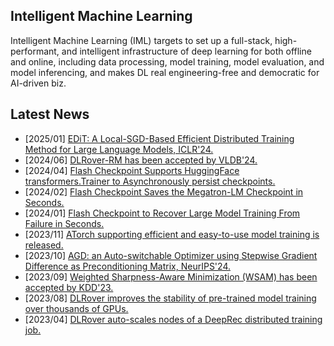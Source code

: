 ## Intelligent Machine Learning
Intelligent Machine Learning (IML) targets to set up a full-stack, high-performant, and intelligent infrastructure of deep learning for both offline and online, including data processing, model training, model evaluation, and model inferencing, and makes DL real engineering-free and democratic for AI-driven biz. 

## Latest News

- [2025/01] [EDiT: A Local-SGD-Based Efficient Distributed Training Method for Large Language Models, ICLR'24.](https://arxiv.org/abs/2412.07210)
- [2024/06] [DLRover-RM has been accepted by VLDB'24.](docs/blogs/dlrover_rm.md)
- [2024/04] [Flash Checkpoint Supports HuggingFace transformers.Trainer to Asynchronously persist checkpoints.](docs/blogs/flash_checkpoint.md#huggingface-transformerstrainer)
- [2024/02] [Flash Checkpoint Saves the Megatron-LM Checkpoint in Seconds.](docs/blogs/megatron_flash_checkpoint.md)
- [2024/01] [Flash Checkpoint to Recover Large Model Training From Failure in Seconds.](docs/blogs/flash_checkpoint.md)
- [2023/11] [ATorch supporting efficient and easy-to-use model training is released.](https://github.com/intelligent-machine-learning/atorch)
- [2023/10] [AGD: an Auto-switchable Optimizer using Stepwise Gradient Difference as Preconditioning Matrix, NeurIPS'24.](https://github.com/intelligent-machine-learning/atorch/blob/main/docs/README-AGD.md)
- [2023/09] [Weighted Sharpness-Aware Minimization (WSAM) has been accepted by KDD'23.](https://github.com/intelligent-machine-learning/atorch/blob/main/docs/README-WSAM.md)
- [2023/08] [DLRover improves the stability of pre-trained model training over thousands of GPUs.](docs/blogs/stabilize_llm_training_cn.md)
- [2023/04] [DLRover auto-scales nodes of a DeepRec distributed training job.](docs/blogs/deeprec_autoscale_cn.md)
<!--

**Here are some ideas to get you started:**

🙋‍♀️ A short introduction - what is your organization all about?
🌈 Contribution guidelines - how can the community get involved?
👩‍💻 Useful resources - where can the community find your docs? Is there anything else the community should know?
🍿 Fun facts - what does your team eat for breakfast?
🧙 Remember, you can do mighty things with the power of [Markdown](https://docs.github.com/github/writing-on-github/getting-started-with-writing-and-formatting-on-github/basic-writing-and-formatting-syntax)
-->

